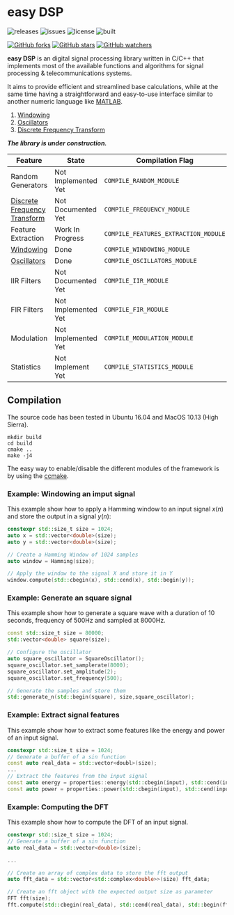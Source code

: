easy DSP
===================

![releases](https://img.shields.io/github/tag/mohabouje/eDSP.svg)
![issues](https://img.shields.io/github/issues/mohabouje/eDSP.svg)
![license](https://img.shields.io/github/license/mohabouje/eDSP.svg)
![built](https://img.shields.io/badge/built%20with-GCC-6f62ba.svg)

[![GitHub forks](https://img.shields.io/github/forks/mohabouje/eDSP.svg?style=social&label=Fork)]()
[![GitHub stars](https://img.shields.io/github/stars/mohabouje/eDSP.svg?style=social&label=Star)]()
[![GitHub watchers](https://img.shields.io/github/watchers/mohabouje/eDSP.svg?style=social&label=Watch)]()

**easy DSP** is an digital signal processing library written in C/C++ that implements most of the available functions and algorithms for signal processing & telecommunications systems. 

It aims to provide efficient and streamlined base calculations, while at the same time having a straightforward and easy-to-use interface similar to another numeric language like [MATLAB](https://www.mathworks.com/products/matlab.html). 


1. [Windowing](https://github.com/mohabouje/eDSP/wiki/Windowing)
2. [Oscillators](https://github.com/mohabouje/eDSP/wiki/Oscillators)
3. [Discrete Frequency Transform](https://github.com/mohabouje/eDSP/wiki/Discrete-Frequency-Transform)

***The library is under construction.***

|Feature|State|Compilation Flag |
|--|--|--|
|Random Generators| Not Implemented Yet| `COMPILE_RANDOM_MODULE` |
|[Discrete Frequency Transform](https://github.com/mohabouje/eDSP/wiki/Discrete-Frequency-Transform)| Not Documented Yet| `COMPILE_FREQUENCY_MODULE` |
|Feature Extraction | Work In Progress| `COMPILE_FEATURES_EXTRACTION_MODULE` |
|[Windowing](https://github.com/mohabouje/eDSP/wiki/Windowing)| Done| `COMPILE_WINDOWING_MODULE` |
|[Oscillators](https://github.com/mohabouje/eDSP/wiki/Oscillators)| Done| `COMPILE_OSCILLATORS_MODULE` |
|IIR Filters| Not Documented Yet| `COMPILE_IIR_MODULE` |
|FIR Filters| Not Implemented Yet| `COMPILE_FIR_MODULE` |
|Modulation| Not Implemented Yet| `COMPILE_MODULATION_MODULE` |
|Statistics|Not Implement Yet| `COMPILE_STATISTICS_MODULE` |

## Compilation

The source code has been tested in Ubuntu 16.04 and MacOS 10.13 (High Sierra).

    mkdir build
    cd build
    cmake ..
    make -j4

The easy way to enable/disable the different modules of the framework is by using the [ccmake](https://cmake.org/cmake/help/v3.0/manual/ccmake.1.html).


### Example: Windowing an imput signal
This example show how to apply a Hamming window to an input signal $x(n)$ and store the output in a signal $y(n)$:
```c++
constexpr std::size_t size = 1024;
auto x = std::vector<double>(size);
auto y = std::vector<double>(size);

// Create a Hamming Window of 1024 samples
auto window = Hamming(size);

// Apply the window to the signal X and store it in Y
window.compute(std::cbegin(x), std::cend(x), std::begin(y));
```
### Example: Generate an square signal
This example show how to generate a square wave with a duration of 10 seconds, frequency of 500Hz and sampled at 8000Hz.
```c++
const std::size_t size = 80000;
std::vector<double> square(size);

// Configure the oscillator
auto square_oscillator = SquareOscillator();
square_oscillator.set_samplerate(8000);
square_oscillator.set_amplitude(2);
square_oscillator.set_frequency(500);

// Generate the samples and store them
std::generate_n(std::begin(square), size,square_oscillator); 
```
### Example: Extract signal features
This example show how to extract some features like the energy and power of an input signal. 

```c++
constexpr std::size_t size = 1024;
// Generate a buffer of a sin function
const auto real_data = std::vector<doubl>(size);
... 
// Extract the features from the input signal
const auto energy = properties::energy(std::cbegin(input), std::cend(input));
const auto power = properties::power(std::cbegin(input), std::cend(input));
```

### Example: Computing the DFT
This example show how to compute the DFT of an input signal.
```c++
constexpr std::size_t size = 1024;
// Generate a buffer of a sin function
auto real_data = std::vector<double>(size);

...

// Create an array of complex data to store the fft output
auto fft_data = std::vector<std::complex<double>>(size) fft_data;

// Create an fft object with the expected output size as parameter
FFT fft(size);
fft.compute(std::cbegin(real_data), std::cend(real_data), std::begin(fft_data));
```
